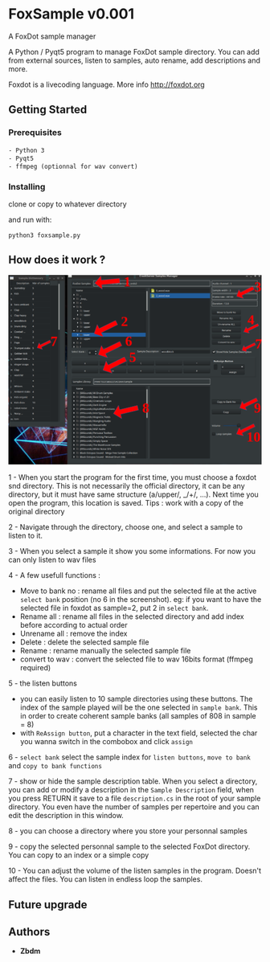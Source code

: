# FoxSample v0.001
A FoxDot sample manager

A Python / Pyqt5 program to manage FoxDot sample directory.
You can add from external sources, listen to samples, auto rename, add descriptions and more.

Foxdot is a livecoding language. More info http://foxdot.org

## Getting Started

### Prerequisites
```
- Python 3
- Pyqt5 
- ffmpeg (optionnal for wav convert)
```

### Installing

clone or copy to whatever directory 

and run with:

```
python3 foxsample.py
```

## How does it work ?

![Alt text](screen.png?raw=true)

1 - When you start the program for the first time, you must choose a foxdot snd directory. This is not necessarily the official directory, it can be any directory, but it must have same structure (a/upper/, _/+/, ...).
Next time you open the program, this location is saved.
Tips : work with a copy of the original directory

2 - Navigate through the directory, choose one, and select a sample to listen to it.

3 - When you select a sample it show you some informations. For now you can only listen to wav files

4 - A few usefull functions :
  * Move to bank no : rename all files and put the selected file at the active `select bank` position (no 6 in the screenshot).
    eg: if you want to have the selected file in foxdot as sample=2, put 2 in `select bank`. 
  * Rename all : rename all files in the selected directory and add index before according to actual order
  * Unrename all : remove the index
  * Delete : delete the selected sample file
  * Rename : rename manually the selected sample file
  * convert to wav : convert the selected file to wav 16bits format (ffmpeg required)

5 - the listen buttons
  * you can easily listen to 10 sample directories using these buttons. The index of the sample played will be the one selected in `sample bank`. This in order to create coherent sample banks (all samples of 808 in sample = 8) 
  * with `ReAssign button`, put a character in the text field, selected the char you wanna switch in the combobox and click `assign`  

6 - `select bank` select the sample index for `listen buttons`, `move to bank` and `copy to bank functions`

7 - show or hide the sample description table. When you select a directory, you can add or modify a description in the `Sample Description` field, when you press RETURN it save to a file `description.cs` in the root of your sample directory. You even have the number of samples per repertoire and you can edit the description in this window. 

8 - you can choose a directory where you store your personnal samples

9 - copy the selected personnal sample to the selected FoxDot directory. You can copy to an index or a simple copy 

10 - You can adjust the volume of the listen samples in the program. Doesn't affect the files.
     You can listen in endless loop the samples.

## Future upgrade


## Authors

* **Zbdm**
